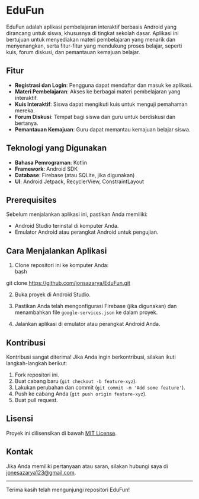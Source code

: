 # EduFun  
  
EduFun adalah aplikasi pembelajaran interaktif berbasis Android yang dirancang untuk siswa, khususnya di tingkat sekolah dasar. Aplikasi ini bertujuan untuk menyediakan materi pembelajaran yang menarik dan menyenangkan, serta fitur-fitur yang mendukung proses belajar, seperti kuis, forum diskusi, dan pemantauan kemajuan belajar.  
  
## Fitur  
  
- **Registrasi dan Login**: Pengguna dapat mendaftar dan masuk ke aplikasi.  
- **Materi Pembelajaran**: Akses ke berbagai materi pembelajaran yang interaktif.  
- **Kuis Interaktif**: Siswa dapat mengikuti kuis untuk menguji pemahaman mereka.  
- **Forum Diskusi**: Tempat bagi siswa dan guru untuk berdiskusi dan bertanya.  
- **Pemantauan Kemajuan**: Guru dapat memantau kemajuan belajar siswa.  
  
## Teknologi yang Digunakan  
  
- **Bahasa Pemrograman**: Kotlin  
- **Framework**: Android SDK  
- **Database**: Firebase (atau SQLite, jika digunakan)  
- **UI**: Android Jetpack, RecyclerView, ConstraintLayout  
  
## Prerequisites  
  
Sebelum menjalankan aplikasi ini, pastikan Anda memiliki:  
  
- Android Studio terinstal di komputer Anda.  
- Emulator Android atau perangkat Android untuk pengujian.  
  
## Cara Menjalankan Aplikasi  
  
1. Clone repositori ini ke komputer Anda:  
bash

git clone https://github.com/jonsazarya/EduFun.git
  
2. Buka proyek di Android Studio.  
  
3. Pastikan Anda telah mengonfigurasi Firebase (jika digunakan) dan menambahkan file `google-services.json` ke dalam proyek.  
  
4. Jalankan aplikasi di emulator atau perangkat Android Anda.  
  
## Kontribusi  
  
Kontribusi sangat diterima! Jika Anda ingin berkontribusi, silakan ikuti langkah-langkah berikut:  
  
1. Fork repositori ini.  
2. Buat cabang baru (`git checkout -b feature-xyz`).  
3. Lakukan perubahan dan commit (`git commit -m 'Add some feature'`).  
4. Push ke cabang Anda (`git push origin feature-xyz`).  
5. Buat pull request.  
  
## Lisensi  
  
Proyek ini dilisensikan di bawah [MIT License](LICENSE).  
  
## Kontak  
  
Jika Anda memiliki pertanyaan atau saran, silakan hubungi saya di [jonesazarya123@gmail.com](mailto:jonesazarya123@gmail.com).  
  
---  
  
Terima kasih telah mengunjungi repositori EduFun!  
